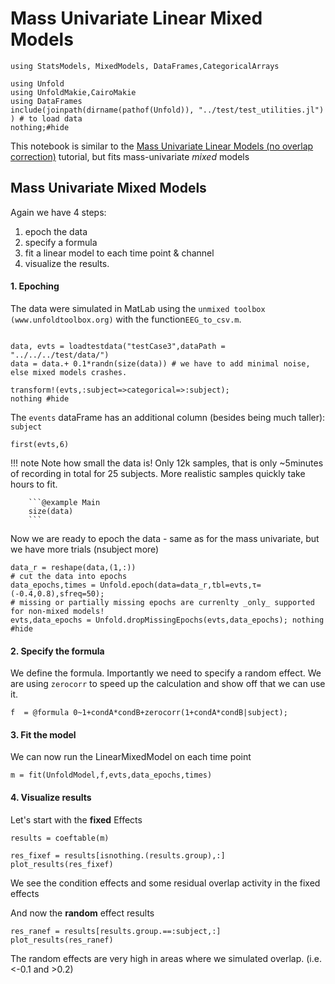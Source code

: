 # Mass Univariate Linear Mixed Models

```@example Main
using StatsModels, MixedModels, DataFrames,CategoricalArrays

using Unfold
using UnfoldMakie,CairoMakie
using DataFrames
include(joinpath(dirname(pathof(Unfold)), "../test/test_utilities.jl") ) # to load data
nothing;#hide
```


This notebook is similar to the [Mass Univariate Linear Models (no overlap correction)](@Ref) tutorial, but fits mass-univariate *mixed* models 



## Mass Univariate **Mixed** Models
Again we have 4 steps:
1. epoch the data
2. specify a formula 
3. fit a linear model to each time point & channel
4. visualize the results.


#### 1. Epoching
The data were simulated in MatLab using the `unmixed toolbox (www.unfoldtoolbox.org)` with the function`EEG_to_csv.m`.
```@example Main

data, evts = loadtestdata("testCase3",dataPath = "../../../test/data/")
data = data.+ 0.1*randn(size(data)) # we have to add minimal noise, else mixed models crashes.

transform!(evts,:subject=>categorical=>:subject);
nothing #hide
```

The `events` dataFrame has an additional column (besides being much taller): `subject`
```@example Main
first(evts,6)
```

!!! note 
        Note how small the data is! Only 12k samples, that is only ~5minutes of recording in total for 25 subjects. More realistic samples quickly take hours to fit.
        
        ```@example Main
        size(data)
        ```

Now we are ready to epoch the data - same as for the mass univariate, but we have more trials (nsubject more)
```@example Main
data_r = reshape(data,(1,:))
# cut the data into epochs
data_epochs,times = Unfold.epoch(data=data_r,tbl=evts,τ=(-0.4,0.8),sfreq=50);
# missing or partially missing epochs are currenlty _only_ supported for non-mixed models!
evts,data_epochs = Unfold.dropMissingEpochs(evts,data_epochs); nothing #hide
```



#### 2. Specify the formula
We define the formula. Importantly we need to specify a random effect. We are using `zerocorr` to speed up the calculation and show off that we can use it.
```@example Main
f  = @formula 0~1+condA*condB+zerocorr(1+condA*condB|subject);
```


#### 3. Fit the model
We can now run the LinearMixedModel on each time point
```@example Main
m = fit(UnfoldModel,f,evts,data_epochs,times) 
```


#### 4. Visualize results

Let's start with the **fixed** Effects
```@example Main
results = coeftable(m)

res_fixef = results[isnothing.(results.group),:]
plot_results(res_fixef)
```


We see the condition effects and some residual overlap activity in the fixed effects


And now the **random** effect results
```@example Main
res_ranef = results[results.group.==:subject,:]
plot_results(res_ranef)
```




The random effects are very high in areas where we simulated overlap. (i.e. <-0.1 and >0.2)
